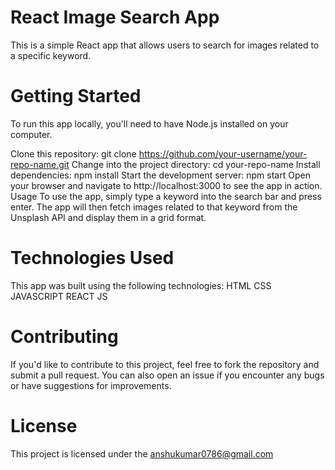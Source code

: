 # React Image Search App
This is a simple React app that allows users to search for images related to a specific keyword.

# Getting Started
To run this app locally, you'll need to have Node.js installed on your computer.

Clone this repository: git clone https://github.com/your-username/your-repo-name.git
Change into the project directory: cd your-repo-name
Install dependencies: npm install
Start the development server: npm start
Open your browser and navigate to http://localhost:3000 to see the app in action.
Usage
To use the app, simply type a keyword into the search bar and press enter. The app will then fetch images related to that keyword from the Unsplash API and display them in a grid format.

# Technologies Used
This app was built using the following technologies:
HTML
CSS
JAVASCRIPT
REACT JS
# Contributing
If you'd like to contribute to this project, feel free to fork the repository and submit a pull request. You can also open an issue if you encounter any bugs or have suggestions for improvements.

# License
This project is licensed under the anshukumar0786@gmail.com

